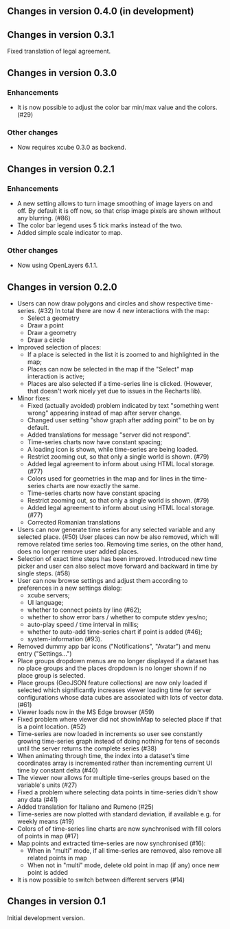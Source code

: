 ## Changes in version 0.4.0 (in development)

## Changes in version 0.3.1

Fixed translation of legal agreement.

## Changes in version 0.3.0

### Enhancements

* It is now possible to adjust the color bar min/max value and the colors. (#29)

### Other changes

* Now requires xcube 0.3.0 as backend.

## Changes in version 0.2.1

### Enhancements

* A new setting allows to turn image smoothing of image layers on and off.
  By default it is off now, so that crisp image pixels are shown without any blurring. (#86)
* The color bar legend uses 5 tick marks instead of the two.
* Added simple scale indicator to map.

### Other changes

* Now using OpenLayers 6.1.1.


## Changes in version 0.2.0

* Users can now draw polygons and circles and show respective time-series. (#32)
  In total there are now 4 new interactions with the map:
  - Select a geometry
  - Draw a point
  - Draw a geometry
  - Draw a circle
* Improved selection of places:
  - If a place is selected in the list it is zoomed to and highlighted in the map;
  - Places can now be selected in the map if the "Select" map interaction is active;
  - Places are also selected if a time-series line is clicked.
    (However, that doesn't work nicely yet due to issues in the Recharts lib).
* Minor fixes:
  * Fixed (actually avoided) problem indicated by text "something went wrong" appearing instead of map
    after server change. 
  * Changed user setting "show graph after adding point" to be on by default.
  * Added translations for message "server did not respond".
  * Time-series charts now have constant spacing;
  * A loading icon is shown, while time-series are being loaded.
  * Restrict zooming out, so that only a single world is shown. (#79)
  * Added legal agreement to inform about using HTML local storage. (#77)
  * Colors used for geometries in the map and for lines in the time-series charts are now exactly the same.
  * Time-series charts now have constant spacing
  * Restrict zooming out, so that only a single world is shown. (#79)
  * Added legal agreement to inform about using HTML local storage. (#77)
  * Corrected Romanian translations
* Users can now generate time series for any selected variable and any selected place. (#50)
  User places can now be also removed, which will remove related time series too.
  Removing time series, on the other hand, does no longer remove user added places.
* Selection of exact time steps has been improved. Introduced new time picker and user can also
  select move forward and backward in time by single steps. (#58)
* User can now browse settings and adjust them according to preferences in a new settings dialog:
  * xcube servers;
  * UI language;
  * whether to connect points by line (#62);
  * whether to show error bars / whether to compute stdev yes/no;
  * auto-play speed / time interval in millis;
  * whether to auto-add time-series chart if point is added (#46);
  * system-information (#93).
* Removed dummy app bar icons ("Notifications", "Avatar") and menu entry ("Settings...")
* Place groups dropdown menus are no longer displayed if a dataset has no 
  place groups and the places dropdown is no longer shown if no place group is selected. 
* Place groups (GeoJSON feature collections) are now only loaded if selected which significantly
  increases viewer loading time for server configurations whose data cubes
  are associated with lots of vector data. (#61)
* Viewer loads now in the MS Edge browser (#59)
* Fixed problem where viewer did not showInMap to selected place if that is a point location. (#52)
* Time-series are now loaded in increments so user see constantly growing time-series graph
  instead of doing nothing for tens of seconds until the server returns the complete series (#38)
* When animating through time, the index into a dataset's time coordinates array is incremented
  rather than incrementing current UI time by constant delta (#40)
* The viewer now allows for multiple time-series groups based on the variable's units (#27)
* Fixed a problem where selecting data points in time-series didn't show any data (#41)
* Added translation for Italiano and Rumeno (#25)
* Time-series are now plotted with standard deviation, if available e.g. for weekly means (#19)
* Colors of of time-series line charts are now synchronised with fill colors of points in map (#17)
* Map points and extracted time-series are now synchronised (#16):
  - When in "multi" mode, if all time-series are removed, also remove all related points in map
  - When not in "multi" mode, delete old point in map (if any) once new point is added
* It is now possible to switch between different servers (#14)

## Changes in version 0.1

Initial development version.